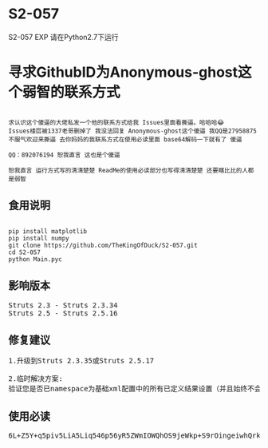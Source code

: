 # S2-057
S2-057 EXP 请在Python2.7下运行


# 寻求GithubID为Anonymous-ghost这个弱智的联系方式
<pre><code>
求认识这个傻逼的大佬私发一个他的联系方式给我 Issues里面看撕逼。哈哈哈😂
Issues楼层被1337老哥删掉了 我没法回复 Anonymous-ghost这个傻逼 我QQ是27958875  不服气欢迎来撕逼 去你妈妈的我联系方式在使用必读里面 base64解码一下就有了 傻逼

QQ：892076194 恕我直言 这也是个傻逼

恕我直言 运行方式写的清清楚楚 ReadMe的使用必读部分也写得清清楚楚 还要瞎比比的人都是弱智
</code></pre>
## 食用说明

<pre><code>
pip install matplotlib
pip install numpy
git clone https://github.com/TheKingOfDuck/S2-057.git 
cd S2-057
python Main.pyc</code></pre>

## 影响版本
<pre>
Struts 2.3 - Struts 2.3.34
Struts 2.5 - Struts 2.5.16
</pre>
## 修复建议
<pre>
1.升级到Struts 2.3.35或Struts 2.5.17

2.临时解决方案:
验证您是否已namespace为基础xml配置中的所有已定义结果设置（并且始终不会忘记设置）（如果适用）。还要验证您是否已设置（并且始终不会忘记设置）value或JSP中的action所有url标记。仅当它们的上部动作配置没有或通配符时才需要它们namespace。
</pre>

## 使用必读
<pre>
6L+Z5Y+q5piv5LiA5Liq546p56yR5ZWmIOWQhOS9jeWkp+S9rOingeiwhQrku6XlkI7ov5DooYzku6PnoIHov5jmmK/nnIvkuIDkuIvlj7cgIOS4h+S4gOacieS6uuW/g+aAgOatueaEjyAg5qSN5YWl5oG25oSP5Luj56CB5YOP6L+Z56eN5oOF5Ya15LiN5piv5b6I5bC05bCsCuWwj+W8n0Nvb2xDYXQK6ZyA6KaBcHnkuqTmmJPor7fliqDmiJEKV2VDaGF077yaVGhlS2luZ09mR2FHYUdhClFR77ybMjc5NTg4NzUK5ZOI5ZOI5ZOI5ZOI7aC97biC
</pre>
